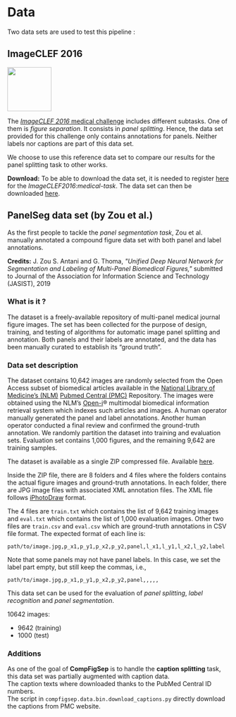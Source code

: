 # Data

Two data sets are used to test this pipeline :


## ImageCLEF 2016

<img src="https://www.imageclef.org/files/tech_logo.png" width="100">

The [_ImageCLEF 2016_ medical challenge](https://www.imageclef.org/2016/medical) includes different subtasks. One of them is _figure separation_. It consists in _panel splitting_. Hence, the data set provided for this challenge only contains annotations for panels. Neither labels nor captions are part of this data set.

We choose to use this reference data set to compare our results for the panel splitting task to other works.

**Download:** To be able to download the data set, it is needed to register [here](http://medgift.hevs.ch:8080/CLEF2016/faces/Register.jsp) for the _ImageCLEF2016:medical-task_. The data set can then be downloaded [here](http://fast.hevs.ch/imageclefmed/2016/).


## PanelSeg data set (by Zou et al.)

As the first people to tackle the _panel segmentation task_, Zou et al. manually annotated a compound figure data set with both panel and label annotations.

**Credits:** J. Zou S. Antani and G. Thoma, _"Unified Deep Neural Network for Segmentation and Labeling of Multi-Panel Biomedical Figures,"_ submitted to Journal of the Association for Information Science and Technology (JASIST), 2019

### What is it ?
The dataset is a freely-available repository of multi-panel medical journal figure images. The set has been collected for the purpose of design, training, and testing of algorithms for automatic image panel splitting and annotation. Both panels and their labels are annotated, and the data has been manually curated to establish its “ground truth”.

### Data set description

The dataset contains 10,642 images are randomly selected from the Open Access subset of biomedical articles available in the [National Library of Medicine’s (NLM)](https://www.nlm.nih.gov/) [Pubmed Central (PMC)](https://www.ncbi.nlm.nih.gov/pmc/) Repository. The images were obtained using the NLM’s [Open-i](https://lhncbc.nlm.nih.gov/project/open-i)® multimodal biomedical information retrieval system which indexes such articles and images. A human operator manually generated the panel and label annotations. Another human operator conducted a final review and confirmed the ground-truth annotation. We randomly partition the dataset into training and evaluation sets. Evaluation set contains 1,000 figures, and the remaining 9,642 are training samples.

The dataset is available as a single ZIP compressed file. Available [here](ftp://lhcftp.nlm.nih.gov/Open-Access-Datasets/NLM-Multi-Panel-Figure-Segmentation-Dataset/).

Inside the ZIP file, there are 8 folders and 4 files where the folders contains the actual figure images and ground-truth annotations. In each folder, there are JPG image files with associated XML annotation files. The XML file follows [iPhotoDraw](https://www.iphotodraw.com/) format.

The 4 files are `train.txt` which contains the list of 9,642 training images and `eval.txt` which contains the list of 1,000 evaluation images. Other two files are `train.csv` and `eval.csv` which are ground-truth annotations in CSV file format. The expected format of each line is:
```
path/to/image.jpg,p_x1,p_y1,p_x2,p_y2,panel,l_x1,l_y1,l_x2,l_y2,label
```
Note that some panels may not have panel labels. In this case, we set the label part empty, but still keep the commas, i.e.,
```
path/to/image.jpg,p_x1,p_y1,p_x2,p_y2,panel,,,,,
```

This data set can be used for the evaluation of _panel splitting_, _label recognition_ and _panel segmentation_.

10642 images:
* 9642 (training)
* 1000 (test)

### Additions

As one of the goal of **CompFigSep** is to handle the **caption splitting** task, this data set was partially augmented with caption data.\
The caption texts where downloaded thanks to the PubMed Central ID numbers.\
The script in `compfigsep.data.bin.download_captions.py` directly download the captions from PMC website.
